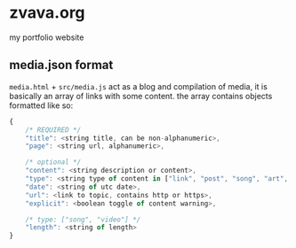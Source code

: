 # zvava.org
my portfolio website

## media.json format
`media.html` + `src/media.js` act as a blog and compilation of media, it is basically an array of links with some content. the array contains objects formatted like so:
```js
{
	/* REQUIRED */
	"title": <string title, can be non-alphanumeric>,
	"page": <string url, alphanumeric>,

	/* optional */
	"content": <string description or content>,
	"type": <string type of content in ["link", "post", "song", "art", "project", "video"]>,
	"date": <string of utc date>,
	"url": <link to topic, contains http or https>,
	"explicit": <boolean toggle of content warning>,

	/* type: ["song", "video"] */
	"length": <string of length>
}
```

